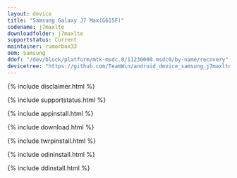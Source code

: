 ```yaml
---
layout: device
title: "Samsung Galaxy J7 Max(G615F)"
codename: j7maxlte
downloadfolder: j7maxlte
supportstatus: Current
maintainer: rumorbox33
oem: Samsung
ddof: "/dev/block/platform/mtk-msdc.0/11230000.msdc0/by-name/recovery"
devicetree: "https://github.com/TeamWin/android_device_samsung_j7maxlte"
---
```


{% include disclaimer.html %}

{% include supportstatus.html %}

{% include appinstall.html %}

{% include download.html %}

{% include twrpinstall.html %}

{% include odininstall.html %}

{% include ddinstall.html %}

